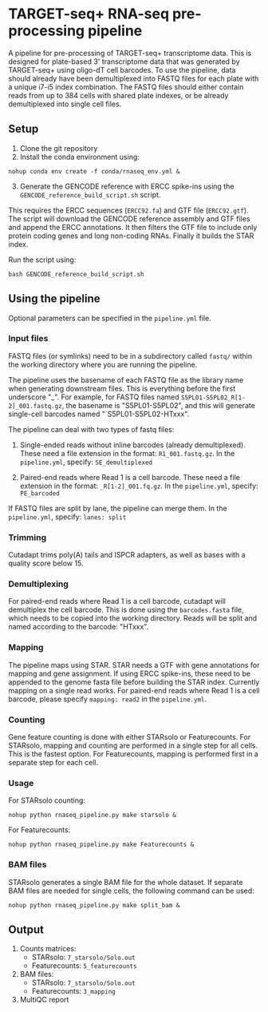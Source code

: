 # TARGET-seq+ RNA-seq pre-processing pipeline

A pipeline for pre-processing of TARGET-seq+ transcriptome data. 
This is designed for plate-based 3' transcriptome data that was generated by TARGET-seq+ using oligo-dT cell barcodes.
To use the pipeline, data should already have been demultiplexed into FASTQ files for each plate with a unique i7-i5 index combination.
The FASTQ files should either contain reads from up to 384 cells with shared plate indexes, or be already demultiplexed into single cell files. 

## Setup

1. Clone the git repository
2. Install the conda environment using:
```
nohup conda env create -f conda/rnaseq_env.yml &
```

3. Generate the GENCODE reference with ERCC spike-ins using the `GENCODE_reference_build_script.sh` script.

This requires the ERCC sequences (`ERCC92.fa`) and GTF file (`ERCC92.gtf`).
The script will download the GENCODE reference assembly and GTF files and append the ERCC annotations. 
It then filters the GTF file to include only protein coding genes and long non-coding RNAs.
Finally it builds the STAR index.

Run the script using:

```
bash GENCODE_reference_build_script.sh
```

## Using the pipeline

Optional parameters can be specified in the `pipeline.yml` file.

### Input files

FASTQ files (or symlinks) need to be in a subdirectory called `fastq/` within the working directory where you are running the pipeline.

The pipeline uses the basename of each FASTQ file as the library name when generating downstream files. This is everything before the first underscore "_".
For example, for FASTQ files named `S5PL01-S5PL02_R[1-2]_001.fastq.gz`, the basename is "S5PL01-S5PL02", 
and this will generate single-cell barcodes named "`S5PL01-S5PL02-HTxxx". 

The pipeline can deal with two types of fastq files:
1. Single-ended reads without inline barcodes (already demultiplexed).
These need a file extension in the format: `R1_001.fastq.gz`.
In the `pipeline.yml`, specify: `SE_demultiplexed`

2. Paired-end reads where Read 1 is a cell barcode.
These need a file extension in the format: `_R[1-2]_001.fq.gz`.
In the `pipeline.yml`, specify: `PE_barcoded`

If FASTQ files are split by lane, the pipeline can merge them. In the `pipeline.yml`, specify: `lanes: split`


### Trimming

Cutadapt trims poly(A) tails and ISPCR adapters, as well as bases with a quality score below 15.

### Demultiplexing

For paired-end reads where Read 1 is a cell barcode, cutadapt will demultiplex the cell barcode. 
This is done using the `barcodes.fasta` file, which needs to be copied into the working directory. 
Reads will be split and named according to the barcode: "HTxxx".

### Mapping

The pipeline maps using STAR. STAR needs a GTF with gene annotations for mapping and gene assignment. If using ERCC spike-ins, these need to be appended to the genome fasta file before building the STAR index.
Currently mapping on a single read works.
For paired-end reads where Read 1 is a cell barcode, please specify `mapping: read2` in the `pipeline.yml`.

### Counting

Gene feature counting is done with either STARsolo or Featurecounts.
For STARsolo, mapping and counting are performed in a single step for all cells. This is the fastest option.
For Featurecounts, mapping is performed first in a separate step for each cell.


### Usage

For STARsolo counting:
```
nohup python rnaseq_pipeline.py make starsolo &
```
For Featurecounts:
```
nohup python rnaseq_pipeline.py make Featurecounts &
```

### BAM files

STARsolo generates a single BAM file for the whole dataset. 
If separate BAM files are needed for single cells, the following command can be used:
```
nohup python rnaseq_pipeline.py make split_bam &
```

## Output

1. Counts matrices: 
    - STARsolo: `7_starsolo/Solo.out`
    - Featurecounts: `5_featurecounts`
2. BAM files:
    - STARsolo: `7_starsolo/Solo.out`
    - Featurecounts: `3_mapping`
3. MultiQC report

